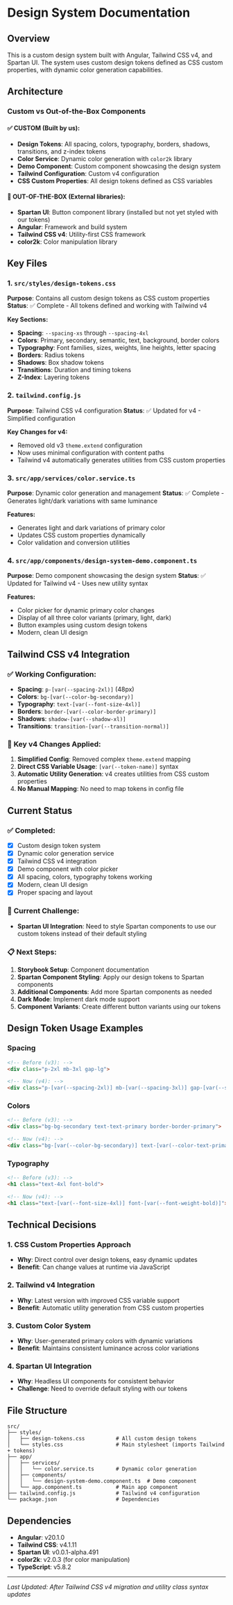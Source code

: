 # Design System Documentation

## Overview
This is a custom design system built with Angular, Tailwind CSS v4, and Spartan UI. The system uses custom design tokens defined as CSS custom properties, with dynamic color generation capabilities.

## Architecture

### Custom vs Out-of-the-Box Components

#### ✅ **CUSTOM (Built by us):**
- **Design Tokens**: All spacing, colors, typography, borders, shadows, transitions, and z-index tokens
- **Color Service**: Dynamic color generation with `color2k` library
- **Demo Component**: Custom component showcasing the design system
- **Tailwind Configuration**: Custom v4 configuration
- **CSS Custom Properties**: All design tokens defined as CSS variables

#### 🔧 **OUT-OF-THE-BOX (External libraries):**
- **Spartan UI**: Button component library (installed but not yet styled with our tokens)
- **Angular**: Framework and build system
- **Tailwind CSS v4**: Utility-first CSS framework
- **color2k**: Color manipulation library

## Key Files

### 1. `src/styles/design-tokens.css`
**Purpose**: Contains all custom design tokens as CSS custom properties
**Status**: ✅ Complete - All tokens defined and working with Tailwind v4

**Key Sections:**
- **Spacing**: `--spacing-xs` through `--spacing-4xl`
- **Colors**: Primary, secondary, semantic, text, background, border colors
- **Typography**: Font families, sizes, weights, line heights, letter spacing
- **Borders**: Radius tokens
- **Shadows**: Box shadow tokens
- **Transitions**: Duration and timing tokens
- **Z-Index**: Layering tokens

### 2. `tailwind.config.js`
**Purpose**: Tailwind CSS v4 configuration
**Status**: ✅ Updated for v4 - Simplified configuration

**Key Changes for v4:**
- Removed old v3 `theme.extend` configuration
- Now uses minimal configuration with content paths
- Tailwind v4 automatically generates utilities from CSS custom properties

### 3. `src/app/services/color.service.ts`
**Purpose**: Dynamic color generation and management
**Status**: ✅ Complete - Generates light/dark variations with same luminance

**Features:**
- Generates light and dark variations of primary color
- Updates CSS custom properties dynamically
- Color validation and conversion utilities

### 4. `src/app/components/design-system-demo.component.ts`
**Purpose**: Demo component showcasing the design system
**Status**: ✅ Updated for Tailwind v4 - Uses new utility syntax

**Features:**
- Color picker for dynamic primary color changes
- Display of all three color variants (primary, light, dark)
- Button examples using custom design tokens
- Modern, clean UI design

## Tailwind CSS v4 Integration

### ✅ **Working Configuration:**
- **Spacing**: `p-[var(--spacing-2xl)]` (48px)
- **Colors**: `bg-[var(--color-bg-secondary)]`
- **Typography**: `text-[var(--font-size-4xl)]`
- **Borders**: `border-[var(--color-border-primary)]`
- **Shadows**: `shadow-[var(--shadow-xl)]`
- **Transitions**: `transition-[var(--transition-normal)]`

### 🔧 **Key v4 Changes Applied:**
1. **Simplified Config**: Removed complex `theme.extend` mapping
2. **Direct CSS Variable Usage**: `[var(--token-name)]` syntax
3. **Automatic Utility Generation**: v4 creates utilities from CSS custom properties
4. **No Manual Mapping**: No need to map tokens in config file

## Current Status

### ✅ **Completed:**
- [x] Custom design token system
- [x] Dynamic color generation service
- [x] Tailwind CSS v4 integration
- [x] Demo component with color picker
- [x] All spacing, colors, typography tokens working
- [x] Modern, clean UI design
- [x] Proper spacing and layout

### 🔧 **Current Challenge:**
- **Spartan UI Integration**: Need to style Spartan components to use our custom tokens instead of their default styling

### 📋 **Next Steps:**
1. **Storybook Setup**: Component documentation
2. **Spartan Component Styling**: Apply our design tokens to Spartan components
3. **Additional Components**: Add more Spartan components as needed
4. **Dark Mode**: Implement dark mode support
5. **Component Variants**: Create different button variants using our tokens

## Design Token Usage Examples

### Spacing
```html
<!-- Before (v3): -->
<div class="p-2xl mb-3xl gap-lg">

<!-- Now (v4): -->
<div class="p-[var(--spacing-2xl)] mb-[var(--spacing-3xl)] gap-[var(--spacing-lg)]">
```

### Colors
```html
<!-- Before (v3): -->
<div class="bg-bg-secondary text-text-primary border-border-primary">

<!-- Now (v4): -->
<div class="bg-[var(--color-bg-secondary)] text-[var(--color-text-primary)] border-[var(--color-border-primary)]">
```

### Typography
```html
<!-- Before (v3): -->
<h1 class="text-4xl font-bold">

<!-- Now (v4): -->
<h1 class="text-[var(--font-size-4xl)] font-[var(--font-weight-bold)]">
```

## Technical Decisions

### 1. **CSS Custom Properties Approach**
- **Why**: Direct control over design tokens, easy dynamic updates
- **Benefit**: Can change values at runtime via JavaScript

### 2. **Tailwind v4 Integration**
- **Why**: Latest version with improved CSS variable support
- **Benefit**: Automatic utility generation from CSS custom properties

### 3. **Custom Color System**
- **Why**: User-generated primary colors with dynamic variations
- **Benefit**: Maintains consistent luminance across color variations

### 4. **Spartan UI Integration**
- **Why**: Headless UI components for consistent behavior
- **Challenge**: Need to override default styling with our tokens

## File Structure
```
src/
├── styles/
│   ├── design-tokens.css          # All custom design tokens
│   └── styles.css                 # Main stylesheet (imports Tailwind + tokens)
├── app/
│   ├── services/
│   │   └── color.service.ts       # Dynamic color generation
│   ├── components/
│   │   └── design-system-demo.component.ts  # Demo component
│   └── app.component.ts           # Main app component
├── tailwind.config.js             # Tailwind v4 configuration
└── package.json                   # Dependencies
```

## Dependencies
- **Angular**: v20.1.0
- **Tailwind CSS**: v4.1.11
- **Spartan UI**: v0.0.1-alpha.491
- **color2k**: v2.0.3 (for color manipulation)
- **TypeScript**: v5.8.2

---

*Last Updated: After Tailwind CSS v4 migration and utility class syntax updates* 